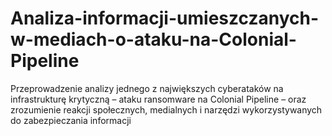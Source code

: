 # Analiza-informacji-umieszczanych-w-mediach-o-ataku-na-Colonial-Pipeline
Przeprowadzenie analizy jednego z największych cyberataków na infrastrukturę krytyczną – ataku ransomware na Colonial Pipeline – oraz zrozumienie reakcji społecznych, medialnych i narzędzi wykorzystywanych do zabezpieczania informacji
